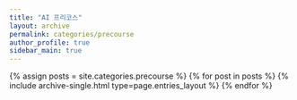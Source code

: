 ```yaml
---
title: "AI 프리코스"
layout: archive
permalink: categories/precourse
author_profile: true
sidebar_main: true
---
```


{% assign posts = site.categories.precourse %}
{% for post in posts %} {% include archive-single.html type=page.entries_layout %} {% endfor %}
